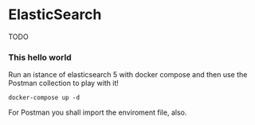 # ElasticSearch

TODO

### This hello world

Run an istance of elasticsearch 5 with docker compose and then use the Postman collection to play with it!

```
docker-compose up -d
```

For Postman you shall import the enviroment file, also.
